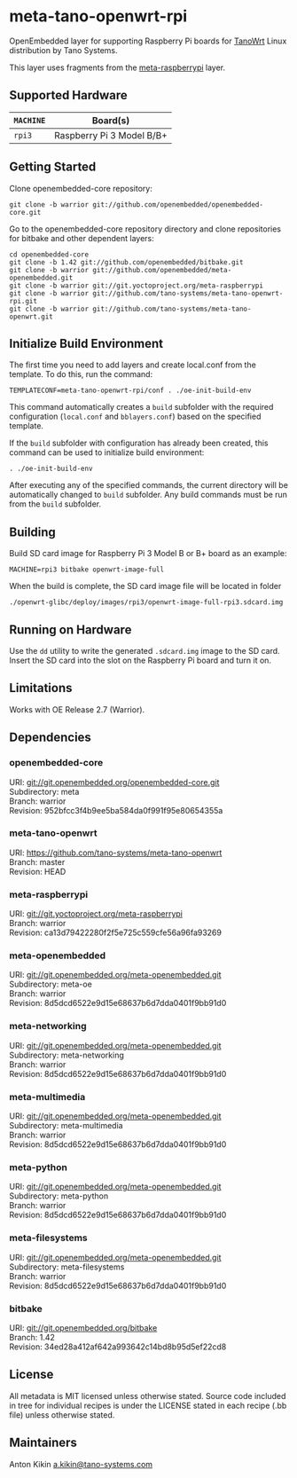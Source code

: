 # meta-tano-openwrt-rpi

OpenEmbedded layer for supporting Raspberry Pi boards for [TanoWrt](https://github.com/tano-systems/meta-tano-openwrt) Linux distribution by Tano Systems.

This layer uses fragments from the [meta-raspberrypi](http://git.yoctoproject.org/cgit.cgi/meta-raspberrypi) layer.

## Supported Hardware

| `MACHINE` | Board(s)                   |
| --------- | -------------------------- |
| `rpi3`    | Raspberry Pi 3 Model B/B+  |


## Getting Started

Clone openembedded-core repository:
```shell
git clone -b warrior git://github.com/openembedded/openembedded-core.git
```

Go to the openembedded-core repository directory and clone repositories for bitbake and other dependent layers:
```shell
cd openembedded-core
git clone -b 1.42 git://github.com/openembedded/bitbake.git
git clone -b warrior git://github.com/openembedded/meta-openembedded.git
git clone -b warrior git://git.yoctoproject.org/meta-raspberrypi
git clone -b warrior git://github.com/tano-systems/meta-tano-openwrt-rpi.git
git clone -b warrior git://github.com/tano-systems/meta-tano-openwrt.git
```

## Initialize Build Environment

The first time you need to add layers and create local.conf from the template. To do this, run the command:
```shell
TEMPLATECONF=meta-tano-openwrt-rpi/conf . ./oe-init-build-env
```

This command automatically creates a `build` subfolder with the required configuration (`local.conf` and `bblayers.conf`) based on the specified template.

If the `build` subfolder with configuration has already been created, this command can be used to initialize build environment:
```shell
. ./oe-init-build-env
```

After executing any of the specified commands, the current directory will be automatically changed to `build` subfolder. Any build commands must be run from the `build` subfolder.

## Building

Build SD card image for Raspberry Pi 3 Model B or B+ board as an example:

```shell
MACHINE=rpi3 bitbake openwrt-image-full
```

When the build is complete, the SD card image file will be located in folder
```
./openwrt-glibc/deploy/images/rpi3/openwrt-image-full-rpi3.sdcard.img
```

## Running on Hardware

Use the `dd` utility to write the generated `.sdcard.img` image to the SD card.
Insert the SD card into the slot on the Raspberry Pi board and turn it on.

## Limitations

Works with OE Release 2.7 (Warrior).

## Dependencies

### openembedded-core
URI: <git://git.openembedded.org/openembedded-core.git>  
Subdirectory: meta  
Branch: warrior  
Revision: 952bfcc3f4b9ee5ba584da0f991f95e80654355a

### meta-tano-openwrt
URI: <https://github.com/tano-systems/meta-tano-openwrt>  
Branch: master  
Revision: HEAD

### meta-raspberrypi
URI: <git://git.yoctoproject.org/meta-raspberrypi>  
Branch: warrior  
Revision: ca13d79422280f2f5e725c559cfe56a96fa93269

### meta-openembedded
URI: <git://git.openembedded.org/meta-openembedded.git>  
Subdirectory: meta-oe  
Branch: warrior  
Revision: 8d5dcd6522e9d15e68637b6d7dda0401f9bb91d0

### meta-networking
URI: <git://git.openembedded.org/meta-openembedded.git>  
Subdirectory: meta-networking  
Branch: warrior  
Revision: 8d5dcd6522e9d15e68637b6d7dda0401f9bb91d0

### meta-multimedia
URI: <git://git.openembedded.org/meta-openembedded.git>  
Subdirectory: meta-multimedia  
Branch: warrior  
Revision: 8d5dcd6522e9d15e68637b6d7dda0401f9bb91d0

### meta-python
URI: <git://git.openembedded.org/meta-openembedded.git>  
Subdirectory: meta-python  
Branch: warrior  
Revision: 8d5dcd6522e9d15e68637b6d7dda0401f9bb91d0

### meta-filesystems
URI: <git://git.openembedded.org/meta-openembedded.git>  
Subdirectory: meta-filesystems  
Branch: warrior  
Revision: 8d5dcd6522e9d15e68637b6d7dda0401f9bb91d0

### bitbake
URI: <git://git.openembedded.org/bitbake>  
Branch: 1.42  
Revision: 34ed28a412af642a993642c14bd8b95d5ef22cd8

## License

All metadata is MIT licensed unless otherwise stated. Source code included in tree for individual recipes is under the LICENSE stated in each recipe (.bb file) unless otherwise stated.

## Maintainers

Anton Kikin <a.kikin@tano-systems.com>

